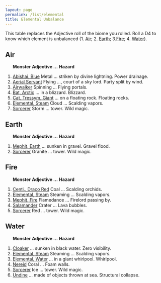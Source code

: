 ```yaml
---
layout: page
permalink: /list/elemental
title: Elemental Unbalance
---
```


This table replaces the Adjective roll of the biome you rolled. Roll a D4 to know which element is unbalanced (1. [Air](#air); 2. [Earth](#earth); 3.[Fire](#fire); 4. [Water](#water)).


## Air

&nbsp; &nbsp; &nbsp; <span class="a">**Monster**</span> <span class="ee">**Adjective ...**</span> **Hazard**

1. <span class="a">[Abishai, Blue](/monsters/abishai-blue)</span> <span class="e">Metal ... striken by divine lightning.</span> <span class="d">Power drainage.</span> 
1. <span class="a">[Aerial Servant](/monsters/aerial-servant)</span> <span class="e">Flying ..., court of a sky lord.</span> <span class="d">Party split by wind.</span> 
1. <span class="a">[Airwalker](/monsters/airwalker)</span> <span class="e">Spinning ...</span> <span class="d">Flying portals.</span> 
1. <span class="a">[Bat, Arctic](/monsters/bat-arctic)</span> <span class="e"> ... in a blizzard. </span> <span class="d">Blizzard.</span> 
1. <span class="a">[Cat, Tressym, Giant](/monsters/cat-tressym-giant)</span> <span class="e"> ... on a floating rock. </span> <span class="d">Floating rocks.</span> 
1. <span class="a">[Elemental, Steam](/monsters/elemental-steam)</span> <span class="e">Cloud ... </span> <span class="d">Scalding vapors.</span>
1. <span class="a">[Sorcerer](/monsters/sorcerer)</span> <span class="e">Storm ... tower.</span>  <span class="d">Wild magic.</span>

## Earth

&nbsp; &nbsp; &nbsp; <span class="a">**Monster**</span> <span class="ee">**Adjective ...**</span> **Hazard**

1. <span class="a">[Mephit, Earth](/monsters/mephit-earth)</span> <span class="e"> ... sunken in gravel.</span> <span class="d">Gravel flood.</span> 
1. <span class="a">[Sorcerer](/monsters/sorcerer)</span> <span class="e">Granite ... tower.</span>  <span class="d">Wild magic.</span>

## Fire

&nbsp; &nbsp; &nbsp; <span class="a">**Monster**</span> <span class="ee">**Adjective ...**</span> **Hazard**

1. <span class="a">[Centi., Draco Red](/monsters/centipede-dracopede-red)</span> <span class="e"> Coal ...</span> <span class="d">Scalding orchids.</span> 
1. <span class="a">[Elemental, Steam](/monsters/elemental-steam)</span> <span class="e">Steaming ... </span> <span class="d">Scalding vapors.</span>
1. <span class="a">[Mephit, Fire](/monsters/mephit-fire)</span> <span class="e"> Flamedance ...</span> <span class="d">Firelord passing by.</span> 
1. <span class="a">[Salamander](/monsters/salamander)</span> <span class="e"> Crater ...</span> <span class="d">Lava bubbles.</span> 
1. <span class="a">[Sorcerer](/monsters/sorcerer)</span> <span class="e">Red ... tower.</span>  <span class="d">Wild magic.</span>

## Water

&nbsp; &nbsp; &nbsp; <span class="a">**Monster**</span> <span class="ee">**Adjective ...**</span> **Hazard**

1. <span class="a">[Cloaker](/monsters/cloaker)</span> <span class="e"> ... sunken in black water.</span> <span class="d">Zero visibility.</span> 
1. <span class="a">[Elemental, Steam](/monsters/elemental-steam)</span> <span class="e">Steaming ... </span> <span class="d">Scalding vapors.</span>
1. <span class="a">[Elemental, Water](/monsters/elemental-water)</span> <span class="e">... in a giant whirlpool.</span> <span class="d">Whirlpool.</span>
1. <span class="a">[Nereid](/monsters/nereid)</span> <span class="e"> Coral ...</span> <span class="d">Foam walls.</span> 
1. <span class="a">[Sorcerer](/monsters/sorcerer)</span> <span class="e">Ice ... tower.</span>  <span class="d">Wild magic.</span>
1. <span class="a">[Undine](/monsters/undine)</span> <span class="e"> ... made of objects thrown at sea.</span> <span class="d">Structural collapse.</span> 

